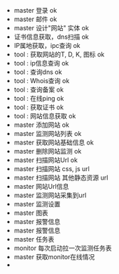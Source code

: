 - master 登录  ok
- master 邮件 ok
- master 设计"网站" 实体 ok
- 证书信息获取，dns扫描  ok
- IP属地获取，ipc查询 ok
- tool : 获取网站的T, D, K, 图标  ok
- tool : ip信息查询 ok
- tool : 查询dns  ok
- tool : Whois查询  ok
- tool : 查询备案  ok
- tool : 在线ping ok
- tool : 获取证书  ok
- tool : 网站信息获取  ok
- master 添加网站 ok
- master 监测网站列表 ok
- master 获取网站基础信息 ok
- master 删除网站监测 ok
- master 扫描网站Url ok
- master 扫描网站 css, js url
- master 扫描网站 其他静态资源 url
- master 网站Url信息
- master 监测网站采集到url
- master 监测设置
- master 图表
- master 报警信息
- master 报警信息
- master 任务表
- monitor 每次启动拉一次监测任务表
- master 获取monitor在线情况
- 